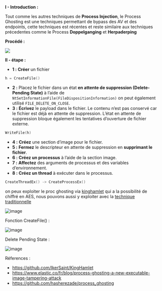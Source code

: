 **I - Introduction :**

Tout comme les autres techniques de **Process Injection**, le Process Ghosting est une techniques permettant de bypass des AV et des endpoints, 
cette techniques est récentes et reste similaire aux techniques précedentes comme le Process **Doppelganging** et **Herpaderping**

**Procédé :** 

![](https://images.contentstack.io/v3/assets/bltefdd0b53724fa2ce/blt930f0b0e46dd0d53/60aeb7b447ebc9669e1e8174/4-blog-process-ghosting.png)





**II - étape :**

- **1 :** **Créer** un fichier
```c
h = CreateFile()
```
- **2 :** Placez le fichier dans un état **en attente de suppression (Delete-Pending State)** à l’aide de `NtSetInformationFile(FileDispositionInformation)`
on peut également utilisé `FILE_DELETE_ON_CLOSE`.
- **3 :** **Écrivez** le payload dans le fichier. Le contenu n’est pas conservé car le fichier est déjà en attente de suppression. L’état en attente de suppression bloque également les tentatives d’ouverture de fichier externe.
```c
WriteFile(h)
```
- **4 :** **Créez** une section d’image pour le fichier.
- **5 :** **Fermez** le descripteur en attente de suppression en **supprimant le fichier**.
- **6 :** **Créez un processus** à l’aide de la section image.
- **7 :** **Affectez** des arguments de processus et des variables d’environnement.
- **8 :** **Créez un thread** à exécuter dans le processus.
```c
CreateThreadEx() -> CreateProcessEx()
```

on peux exploiter le proc ghosting via [kinghamlet](https://github.com/IkerSaint/KingHamlet) qui a la possibilité de chiffré en AES, nous pouvons aussi y exploiter avec la [technique traditionnelle](https://github.com/hasherezade/process_ghosting)

![image](https://user-images.githubusercontent.com/75935486/151682211-d276ce18-afa8-43fb-bddf-23462af9a0a7.png)



Fonction CreateFile() :

![image](https://user-images.githubusercontent.com/75935486/151682187-2b675d9c-5e4e-4cd1-a215-0cbce12efc13.png)

Delete Pending State :

![image](https://user-images.githubusercontent.com/75935486/151682372-0ae10ef6-f51d-48fb-ba92-1b728881713f.png)



Réferences :
- https://github.com/IkerSaint/KingHamlet
- https://www.elastic.co/fr/blog/process-ghosting-a-new-executable-image-tampering-attack
- https://github.com/hasherezade/process_ghosting

